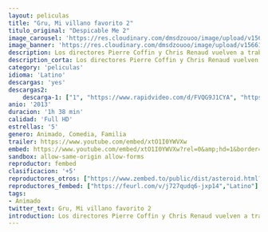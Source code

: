 ```yaml
---
layout: peliculas
title: "Gru, Mi villano favorito 2"
titulo_original: "Despicable Me 2"
image_carousel: 'https://res.cloudinary.com/dmsdzouoo/image/upload/v1566169428/villano2-min_bt2jer.jpg'
image_banner: 'https://res.cloudinary.com/dmsdzouoo/image/upload/v1566169431/234294-critica-gru-mi-villano-favorito-2-min_kiv8b9.jpg'
description: Los directores Pierre Coffin y Chris Renaud vuelven a trabajar juntos para traernos la esperada secuela de Gru. Mi villano favorito. La película de animación de los estudios Universal, giraba en torno a una apacible y colorida población en la que vivía el malvado Gru (voz original de Steve Carell, 'Crazy, Stupid, Love'). Ayudado por su batallón de Minions, unos pequeños seres de color amarillo, intentaron robar la Luna, aunque no todo acabó como esperaban. Tres niñas curiosas y algo traviesas se cruzaron en su camino, entorpeciéndole todos sus planes y conviertiendo su objetivo en una alocada hazaña interestelar. Ahora, 'Gru, mi villano favorito 2', narra una nueva aventura en la que Gru volverá a estar acompañado de simpáticos humanoides.
description_corta: Los directores Pierre Coffin y Chris Renaud vuelven a trabajar juntos para traernos la esperada secuela de Gru. Mi villano favorito. La película de animación de los estudios Universal, giraba en torno a una apacible y colorida población en la que vivía el..
category: 'peliculas'
idioma: 'Latino'
descargas: 'yes'
descargas2:
    descarga-1: ["1", "https://www.rapidvideo.com/d/FVQG9J1CYA", "https://www.google.com/s2/favicons?domain=www.rapidvideo.com","RapidVideo","https://res.cloudinary.com/imbriitneysam/image/upload/v1541473684/mexico.png", "Latino", "Full HD"]
anio: '2013'
duracion: '1h 38 min'
calidad: 'Full HD'
estrellas: '5'
genero: Animado, Comedia, Familia
trailer: https://www.youtube.com/embed/xtO1I0YWVXw
embed: https://www.youtube.com/embed/xtO1I0YWVXw?rel=0&amp;hd=1&border=0&wmode=opaque&enablejsapi=1&modestbranding=1&controls=1&showinfo=1
sandbox: allow-same-origin allow-forms
reproductor: fembed
clasificacion: '+5'
reproductores_otros: ["https://www.zembed.to/public/dist/asteroid.html?id=ddfa4f0a75dab1fa299a0d9083431e71&title=Despicable%20Me%202","Latino","https://gdriveplayer.io/embed2.php?link=TyImk7gK6F%252FTQA%252FYsPofqAiYEC%252B1M1mRDlGycyhgJfUJL%252FM6Y0puDk0F%252B31m6ZSfmB5a4TgCD8bEifJqHNat4WUDEAD5AYwgoSe6dYOZ84TOXY%252Fmr%252FJR9SYjCjRi%252FAJd0eEG9aRgO1tUcGp7tCHHc2XUJn4NGho76HK%252FHG1rLoWZcpbUiK3ITqwt9wlOzpwVk%253D","Latino","https://gdriveplayer.io/embed2.php?link=Y6awEok8uwrJ0cFbd48Q7QbY%252BFOTgWhu74ZU3abk7e4XA%252FhVsuAFL3UAvCjsfKDugtbXAuUrrV82ETCt4q5rfXul78gHSIOcKXR2YkijzSuAhYF16%252BzBogRQAtqyveW0Hmb0aHyRV9F%252B9FQgMQANQnirH0Jfl70HTGAVD8eZmwMhOJtaPHhG%252BmYxy%252FbkRYNOahyn2M3VmIy3BSNHR0gI3N","Latino","https://mstream.press/3irw2lw2ivc8","Latino"]
reproductores_fembed: ["https://feurl.com/v/j727qudq6-jxp14","Latino"]
tags:
- Animado
twitter_text: Gru, Mi villano favorito 2
introduction: Los directores Pierre Coffin y Chris Renaud vuelven a trabajar juntos para traernos la esperada secuela de Gru. Mi villano favorito. La película de animación de los estudios Universal, giraba en torno a una apacible y colorida población en la que vivía el..
---
```












